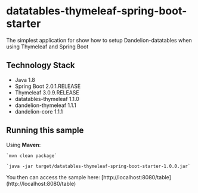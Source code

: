 datatables-thymeleaf-spring-boot-starter
========================================

The simplest application for show how to setup Dandelion-datatables when using Thymeleaf and Spring Boot

## Technology Stack

 - Java 1.8
 - Spring Boot 2.0.1.RELEASE
 - Thymeleaf 3.0.9.RELEASE
 - datatables-thymeleaf 1.1.0
 - dandelion-thymeleaf 1.1.1
 - dandelion-core 1.1.1

## Running this sample
 Using __Maven__:

    `mvn clean package`

    `java -jar target/datatables-thymeleaf-spring-boot-starter-1.0.0.jar`

 You then can access the sample here: [http://localhost:8080/table] (http://localhost:8080/table)
